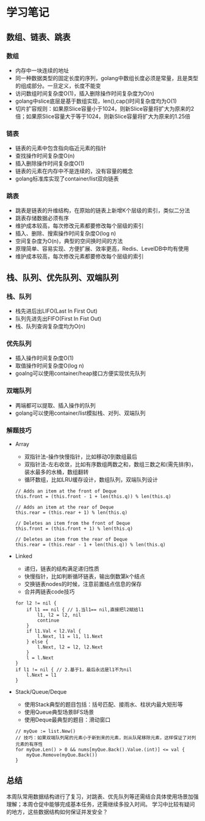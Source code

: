 # 学习笔记

## 数组、链表、跳表

### 数组

- 内存中一块连续的地址
- 同一种数据类型的固定长度的序列，golang中数组长度必须是常量，且是类型的组成部分。一旦定义，长度不能变
- 访问数组时间复杂度O(1)，插入删除操作时间复杂度为O(n)
- golang中slice底层是基于数组实现，len(),cap()时间复杂度均为O(1)
- 切片扩容规则：如果原Slice容量小于1024，则新Slice容量将扩大为原来的2倍；如果原Slice容量大于等于1024，则新Slice容量将扩大为原来的1.25倍

### 链表

- 链表的元素中包含指向临近元素的指针
- 查找操作时间复杂度O(n)
- 插入删除操作时间复杂度O(1)
- 链表的元素在内存中不是连续的，没有容量的概念
- golang标准库实现了container/list双向链表

### 跳表

- 跳表是链表的升维结构，在原始的链表上新增K个层级的索引，类似二分法
- 跳表存储数据必须有序
- 维护成本较高，每次修改元素都要修改每个层级的索引
- 插入、删除、搜索操作时间复杂度O(log n)
- 空间复杂度为O(n)，典型的空间换时间的方法
- 原理简单、容易实现、方便扩展、效率更高，Redis、LevelDB中均有使用
- 维护成本较高，每次修改元素都要修改每个层级的索引

## 栈、队列、优先队列、双端队列

### 栈、队列

- 栈先进后出LIFO(Last In First Out)
- 队列先进先出FIFO(First In Fist Out)
- 栈、队列查询复杂度均为O(n)

### 优先队列

- 插入操作时间复杂度O(1)
- 取值操作时间复杂度O(log n)
- goalng可以使用container/heap接口方便实现优先队列

### 双端队列

- 两端都可以提取、插入操作的队列
- golang可以使用container/list模拟栈、对列、双端队列

### 解题技巧

- Array
    - 双指针法-操作快慢指针，比如移动0到数组最后
    - 双指针法-左右收敛，比如有序数组两数之和，数组三数之和(需先排序)，装水最多的水桶，数组翻转
    - 循环数组，比如LRU缓存设计，数组队列，双端队列设计

    ```golang
    // Adds an item at the front of Deque
    this.front = (this.front - 1 + len(this.q)) % len(this.q)
    
    // Adds an item at the rear of Deque
    this.rear = (this.rear + 1) % len(this.q)
    
    // Deletes an item from the front of Deque
    this.front = (this.front + 1) % len(this.q)
    
    // Deletes an item from the rear of Deque
    this.rear = (this.rear - 1 + len(this.q)) % len(this.q)
    ```

- Linked
    - 递归，链表的结构满足递归性质
    - 快慢指针，比如判断循环链表，输出倒数第k个结点
    - 交换链表nodes的时候，注意前置结点信息的保存
    - 合并两链表code技巧

    ```golang
    for l2 != nil {
        if l1 == nil { // 1.当l1== nil,直接把l2赋给l1
			l1, l2 = l2, nil
			continue
		}
		if l1.Val < l2.Val {
			l.Next, l1 = l1, l1.Next
		} else {
			l.Next, l2 = l2, l2.Next
		}
		l = l.Next
	}
	if l1 != nil { // 2.基于1，最后永远是l1不为nil
		l.Next = l1
	}
    ```

- Stack/Queue/Deque
    - 使用Stack典型的题目包括：括号匹配、接雨水、柱状内最大矩形等
    - 使用Queue典型场景BFS场景
    - 使用Deque最典型的题目：滑动窗口

    ```golang
    // myQue := list.New()
    // 技巧：如果双端队列尾的元素小于新到来的元素，则从队尾移除元素，这样保证了对列元素的有序性
    for myQue.Len() > 0 && nums[myQue.Back().Value.(int)] <= val {
		myQue.Remove(myQue.Back())
	}
    ```

## 总结

本周队常用数据结构进行了复习，对跳表、优先队列等还需结合具体使用场景加强理解；本周仓促中能够完成基本任务，还需继续多投入时间。
学习中比较有疑问的地方，这些数据结构如何保证并发安全？
